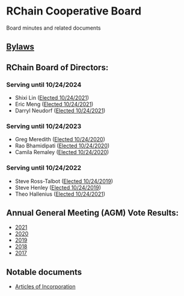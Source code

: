 # RChain Cooperative Board
Board minutes and related documents

## [Bylaws](Bylaws.md)

## RChain Board of Directors:

### Serving until 10/24/2024
- Shixi Lin ([Elected 10/24/2021](https://github.com/rchain/legaldocs/tree/master/2021%20Annual%20Meeting))
- Eric Meng ([Elected 10/24/2021](https://github.com/rchain/legaldocs/tree/master/2021%20Annual%20Meeting))
- Darryl Neudorf ([Elected 10/24/2021](https://github.com/rchain/legaldocs/tree/master/2021%20Annual%20Meeting))

### Serving until 10/24/2023
- Greg Meredith ([Elected 10/24/2020](https://github.com/rchain/legaldocs/tree/master/2020%20Annual%20Meeting))
- Rao Bhamidipati ([Elected 10/24/2020](https://github.com/rchain/legaldocs/tree/master/2020%20Annual%20Meeting))
- Camila Remaley ([Elected 10/24/2020](https://github.com/rchain/legaldocs/tree/master/2020%20Annual%20Meeting))

### Serving until 10/24/2022
 - Steve Ross-Talbot ([Elected 10/24/2019](https://github.com/rchain/legaldocs/tree/master/2019%20Annual%20Meeting))
 - Steve Henley ([Elected 10/24/2019](https://github.com/rchain/legaldocs/tree/master/2019%20Annual%20Meeting))
 - Theo Hallenius ([Elected 10/24/2021](https://github.com/rchain/legaldocs/tree/master/2021%20Annual%20Meeting))

## Annual General Meeting (AGM) Vote Results:
- [2021](https://github.com/rchain/legaldocs/tree/master/2021%20Annual%20Meeting)
- [2020](https://github.com/rchain/legaldocs/tree/master/2020%20Annual%20Meeting)
- [2019](https://github.com/rchain/legaldocs/tree/master/2019%20Annual%20Meeting)
- [2018](2018/11-06/2018%20Election%20Results.pdf)
- [2017](2017/11-14/Meeting%20Minutes.pdf)

## Notable documents
 - [Articles of Incorporation](2017/01-10/RChain%20Cooperative%20-%20Articles%20of%20Incorporation%20with%20RA.pdf)
